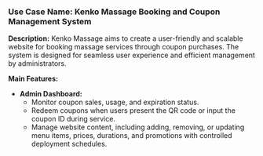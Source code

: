 ### Use Case Name: **Kenko Massage Booking and Coupon Management System**

**Description:**
Kenko Massage aims to create a user-friendly and scalable website for booking massage services through coupon purchases. The system is designed for seamless user experience and efficient management by administrators.

**Main Features:**

- **Admin Dashboard:**
  - Monitor coupon sales, usage, and expiration status.
  - Redeem coupons when users present the QR code or input the coupon ID during service.
  - Manage website content, including adding, removing, or updating menu items, prices, durations, and promotions with controlled deployment schedules.